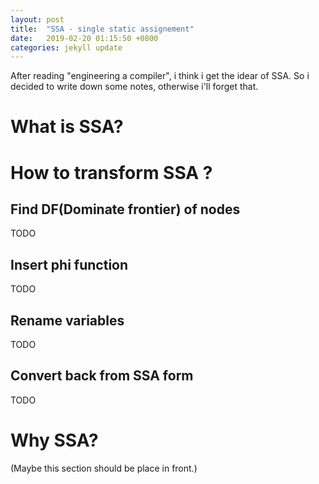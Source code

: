 ```yaml
---
layout: post
title:  "SSA - single static assignement"
date:   2019-02-20 01:15:50 +0800
categories: jekyll update
---
```

After reading "engineering a compiler", i think i get the idear of SSA. So i
decided to write down some notes, otherwise i'll forget that.

# What is SSA?

# How to transform SSA ?
## Find DF(Dominate frontier) of nodes
TODO

## Insert phi function
TODO

## Rename variables
TODO

## Convert back from SSA form
TODO

# Why SSA?
(Maybe this section should be place in front.)
